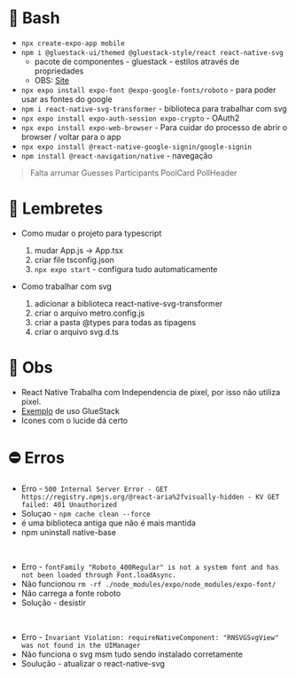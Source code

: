 # 💬 Bash

- `npx create-expo-app mobile`
- `npm i @gluestack-ui/themed @gluestack-style/react react-native-svg` 
  - pacote de componentes - gluestack - estilos através de propriedades
  - OBS:  [Site](https://gluestack.io/)
- `npx expo install expo-font @expo-google-fonts/roboto` - para poder usar as fontes do google
- `npm i react-native-svg-transformer` - biblioteca para trabalhar com svg
- `npx expo install expo-auth-session expo-crypto` - OAuth2
- `npx expo install expo-web-browser` - Para cuidar do processo de abrir o browser / voltar para o app
- `npx expo install @react-native-google-signin/google-signin`
- `npm install @react-navigation/native` - navegação

> Falta arrumar Guesses
> Participants
> PoolCard
> PollHeader
  

# 📝 Lembretes

- Como mudar o projeto para typescript
  1.  mudar App.js -> App.tsx
  2. criar file tsconfig.json
  3. `npx expo start` - configura tudo automaticamente

- Como trabalhar com svg
  1. adicionar a biblioteca react-native-svg-transformer
  2. criar o arquivo metro.config.js
  3. criar a pasta @types para todas as tipagens
  4. criar o arquivo svg.d.ts

# 👀 Obs

- React Native Trabalha com Independencia de pixel, por isso não utiliza pixel.
- [Exemplo](https://github.com/gluestack/ui-examples/blob/main/kitchensink-components/Banner.tsx) de uso GlueStack
- Icones com o lucide dá certo

# ⛔ Erros

- Erro - `500 Internal Server Error - GET https://registry.npmjs.org/@react-aria%2fvisually-hidden - KV GET failed: 401 Unauthorized`
- Soluçao - `npm cache clean --force`
- é uma biblioteca antiga que não é mais mantida
- npm uninstall native-base

<br />

- Erro - `fontFamily "Roboto_400Regular" is not a system font and has not been loaded through Font.loadAsync.`
- Não funcionou `rm -rf ./node_modules/expo/node_modules/expo-font/`
- Não carrega a fonte roboto
- Solução - desistir

<br />

- Erro - `Invariant Violation: requireNativeComponent: "RNSVGSvgView" was not found in the UIManager`
- Não funciona o svg msm tudo sendo instalado corretamente
- Soulução - atualizar o react-native-svg

